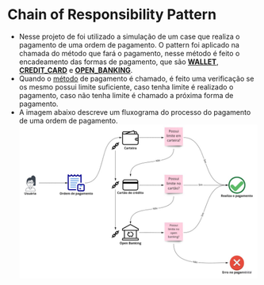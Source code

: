 # Chain of Responsibility Pattern
* Nesse projeto de foi utilizado a simulação de um case que realiza o pagamento de uma ordem de pagamento. O pattern foi aplicado na chamada do método que fará o pagamento, nesse método é feito o encadeamento das formas de pagamento, que são [**WALLET**](https://github.com/kaikeventura/chain-of-responsibility-pattern/blob/main/src/main/java/com/kaikeventura/wallet/commanders/WalletCommander.java#L15-L27), [**CREDIT_CARD**](https://github.com/kaikeventura/chain-of-responsibility-pattern/blob/main/src/main/java/com/kaikeventura/wallet/commanders/CreditCardCommander.java#L15-L27) e [**OPEN_BANKING**](https://github.com/kaikeventura/chain-of-responsibility-pattern/blob/main/src/main/java/com/kaikeventura/wallet/commanders/OpenBankingCommander.java#L15-L27).
* Quando o [método](https://github.com/kaikeventura/chain-of-responsibility-pattern/blob/main/src/main/java/com/kaikeventura/wallet/Application.java#L26) de pagamento é chamado, é feito uma verificação se os mesmo possui limite suficiente, caso tenha limite é realizado o pagamento, caso não tenha limite é chamado a próxima forma de pagamento.
* A imagem abaixo descreve um fluxograma do processo do pagamento de uma ordem de pagamento.
![hexagonal-arch.png](chain-of-responsibility.jpg)